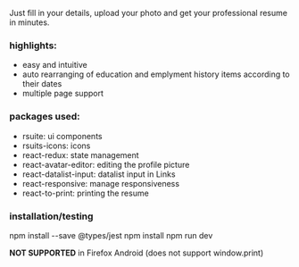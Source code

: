 Just fill in your details, upload your photo and get your professional resume in minutes.
 
### highlights:
- easy and intuitive
- auto rearranging of education and emplyment history items according to their dates
- multiple page support

### packages used:
- rsuite: ui components
- rsuits-icons: icons
- react-redux: state management
- react-avatar-editor: editing the profile picture
- react-datalist-input: datalist input in Links
- react-responsive: manage responsiveness
- react-to-print: printing the resume

### installation/testing 
npm install --save @types/jest
npm install
npm run dev

**NOT SUPPORTED** in Firefox Android (does not support window.print) 
